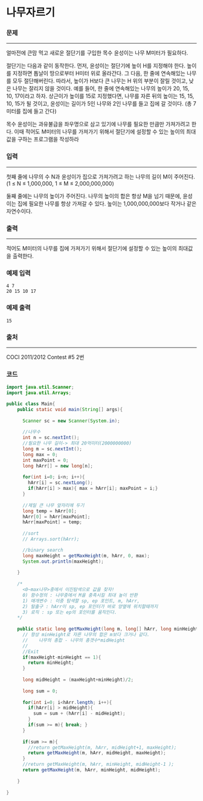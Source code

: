 # 나무자르기 

### 문제

----------

얼마전에 큰맘 먹고 새로운 절단기를 구입한 목수 윤성이는 나무 M미터가 필요하다.

절단기는 다음과 같이 동작한다. 먼저, 윤성이는 절단기에 높이 H를 지정해야 한다. 높이를 지정하면 톱날이 땅으로부터 H미터 위로 올라간다. 그 다음, 한 줄에 연속해있는 나무를 모두 절단해버린다. 따라서, 높이가 H보다 큰 나무는 H 위의 부분이 잘릴 것이고, 낮은 나무는 잘리지 않을 것이다. 예를 들어, 한 줄에 연속해있는 나무의 높이가 20, 15, 10, 17이라고 하자. 상근이가 높이를 15로 지정했다면, 나무를 자른 뒤의 높이는 15, 15, 10, 15가 될 것이고, 윤성이는 길이가 5인 나무와 2인 나무를 들고 집에 갈 것이다. (총 7미터를 집에 들고 간다)

목수 윤성이는 과유불급을 좌우명으로 삼고 있기에 나무를 필요한 만큼만 가져가려고 한다. 이때 적어도 M미터의 나무를 가져가기 위해서 절단기에 설정할 수 있는 높이의 최대값을 구하는 프로그램을 작성하라

### 입력

----------

첫째 줄에 나무의 수 N과 윤성이가 집으로 가져가려고 하는 나무의 길이 M이 주어진다. (1 ≤ N ≤ 1,000,000, 1 ≤ M ≤ 2,000,000,000)

둘째 줄에는 나무의 높이가 주어진다. 나무의 높이의 합은 항상 M을 넘기 때문에, 윤성이는 집에 필요한 나무를 항상 가져갈 수 있다. 높이는 1,000,000,000보다 작거나 같은 자연수이다.

### 출력

----------

적어도 M미터의 나무를 집에 가져가기 위해서 절단기에 설정할 수 있는 높이의 최대값을 출력한다.

### 예제 입력

```
4 7
20 15 10 17
```

### 예제 출력

```
15
```

### 출처

----------

COCI 2011/2012 Contest #5 2번


### 코드

```java
import java.util.Scanner;
import java.util.Arrays;

public class Main{
    public static void main(String[] args){
      
      Scanner sc = new Scanner(System.in);
      
      //나무수
      int n = sc.nextInt();
      //필요한 나무 길이-> 최대 20억미터(2000000000)
      long m = sc.nextInt();
      long max = 0;
      int maxPoint = 0;
      long hArr[] = new long[n];
      
      for(int i=0; i<n; i++){
        hArr[i] = sc.nextLong();
        if(hArr[i] > max){ max = hArr[i]; maxPoint = i;}
      }
      
      //제일 큰 나무 앞자리에 두기
      long temp = hArr[0];
      hArr[0] = hArr[maxPoint];
      hArr[maxPoint] = temp;
      
      //sort
      // Arrays.sort(hArr);

      //binary search
      long maxHeight = getMaxHeight(m, hArr, 0, max);
      System.out.println(maxHeight);
      
    }
    
    /*
      <0~max나무>중에서 이진탐색으로 값을 찾자!
      0) 함수정의 : 나무중에서 M을 충족시킬 최대 높이 반환
      1) 매개변수 : 이중 탐색할 sp, ep 포인트, m, hArr,
      2) 탈출구 : hArr이 sp, ep 포인터가 바로 양옆에 위치할때까지 
      3) 로직 : sp 또는 ep의 포인터를 움직인다.
    */
    
    public static long getMaxHeight(long m, long[] hArr, long minHeight, long maxHeight){
      // 항상 minHeight로 자른 나무의 합은 m보다 크거나 같다. 
      //    나무의 총합 - 나무의 총갯수*midHeight
      //
      //Exit
      if(maxHeight-minHeight == 1){ 
        return minHeight;
      }    
      
      long midHeight = (maxHeight+minHeight)/2;
      
      long sum = 0;
      
      for(int i=0; i<hArr.length; i++){
        if(hArr[i] > midHeight){
          sum = sum + (hArr[i] - midHeight);  
        }
        if(sum >= m){ break; }
      }
      
      if(sum >= m){
        //return getMaxHeight(m, hArr, midHeight+1, maxHeight);
        return getMaxHeight(m, hArr, midHeight, maxHeight);
      }
      //return getMaxHeight(m, hArr, minHeight, midHeight-1 );
      return getMaxHeight(m, hArr, minHeight, midHeight);
      
    }
    
}
```